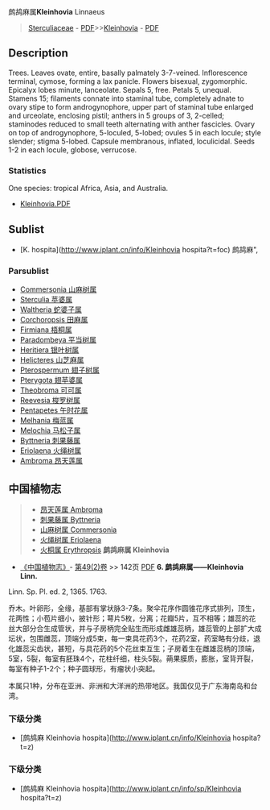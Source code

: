 鹧鸪麻属**Kleinhovia** Linnaeus

> [Sterculiaceae](http://www.iplant.cn/info/Sterculiaceae?t=foc) - [PDF](http://www.iplant.cn/foc/pdf/Sterculiaceae.pdf)>>[Kleinhovia](http://www.iplant.cn/info/Kleinhovia?t=foc) - [PDF](http://www.iplant.cn/foc/pdf/Kleinhovia.pdf)

## Description

Trees. Leaves ovate, entire, basally palmately 3-7-veined. Inflorescence terminal, cymose, forming a lax panicle. Flowers bisexual, zygomorphic. Epicalyx lobes minute, lanceolate. Sepals 5, free. Petals 5, unequal. Stamens 15; filaments connate into staminal tube, completely adnate to ovary stipe to form androgynophore, upper part of staminal tube enlarged and urceolate, enclosing pistil; anthers in 5 groups of 3, 2-celled; staminodes reduced to small teeth alternating with anther fascicles. Ovary on top of androgynophore, 5-loculed, 5-lobed; ovules 5 in each locule; style slender; stigma 5-lobed. Capsule membranous, inflated, loculicidal. Seeds 1-2 in each locule, globose, verrucose.

### Statistics
One species: tropical Africa, Asia, and Australia.
* [Kleinhovia.PDF](http://www.iplant.cn/foc/pdf/Kleinhovia.pdf)

## Sublist

* [K.  hospita](http://www.iplant.cn/info/Kleinhovia hospita?t=foc) 鹧鸪麻",

### Parsublist

* [Commersonia  山麻树属](http://www.iplant.cn/info/Commersonia?t=foc)
* [Sterculia  苹婆属](http://www.iplant.cn/info/Sterculia?t=foc)
* [Waltheria  蛇婆子属](http://www.iplant.cn/info/Waltheria?t=foc)
* [Corchoropsis  田麻属](http://www.iplant.cn/info/Corchoropsis?t=foc)
* [Firmiana  梧桐属](http://www.iplant.cn/info/Firmiana?t=foc)
* [Paradombeya  平当树属](http://www.iplant.cn/info/Paradombeya?t=foc)
* [Heritiera  银叶树属](http://www.iplant.cn/info/Heritiera?t=foc)
* [Helicteres  山芝麻属](http://www.iplant.cn/info/Helicteres?t=foc)
* [Pterospermum  翅子树属](http://www.iplant.cn/info/Pterospermum?t=foc)
* [Pterygota  翅苹婆属](http://www.iplant.cn/info/Pterygota?t=foc)
* [Theobroma  可可属](http://www.iplant.cn/info/Theobroma?t=foc)
* [Reevesia  梭罗树属](http://www.iplant.cn/info/Reevesia?t=foc)
* [Pentapetes  午时花属](http://www.iplant.cn/info/Pentapetes?t=foc)
* [Melhania  梅蓝属](http://www.iplant.cn/info/Melhania?t=foc)
* [Melochia  马松子属](http://www.iplant.cn/info/Melochia?t=foc)
* [Byttneria  刺果藤属](http://www.iplant.cn/info/Byttneria?t=foc)
* [Eriolaena  火绳树属](http://www.iplant.cn/info/Eriolaena?t=foc)
* [Ambroma  昂天莲属](http://www.iplant.cn/info/Ambroma?t=foc)
## 中国植物志

> * [昂天莲属  Ambroma](http://www.iplant.cn/info/Ambroma?t=z)
> * [刺果藤属  Byttneria](Byttneria-刺果藤属.md)
> * [山麻树属  Commersonia](http://www.iplant.cn/info/Commersonia?t=z)
> * [火绳树属  Eriolaena](http://www.iplant.cn/info/Eriolaena?t=z)
> * [火桐属  Erythropsis](http://www.iplant.cn/info/Erythropsis?t=z)
**鹧鸪麻属 Kleinhovia**

* [《中国植物志》](http://www.iplant.cn/frps)- [第49(2)卷](http://www.iplant.cn/frps/vol/49(2)) >> 142页 [PDF](http://www.iplant.cn/frps/pdf/49(2)/142y.pdf)
**6. 鹧鸪麻属——Kleinhovia Linn.**

Linn. Sp. Pl. ed. 2, 1365. 1763.

乔木。叶卵形，全缘，基部有掌状脉3-7条。聚伞花序作圆锥花序式排列，顶生，花两性；小苞片细小，披针形；萼片5枚，分离；花瓣5片，互不相等；雄蕊的花丝大部分合生成管状，并与子房柄完全贴生而形成雌雄蕊柄，雄蕊管的上部扩大成坛状，包围雌蕊，顶端分成5束，每一束具花药3个，花药2室，药室略有分歧，退化雄蕊尖齿状，甚短，与具花药的5个花丝束互生；子房着生在雌雄蕊柄的顶端，5室，5裂，每室有胚珠4个，花柱纤细，柱头5裂。蒴果膜质，膨胀，室背开裂，每室有种子1-2个；种子圆球形，有瘤状小突起。

本属只1种，分布在亚洲、非洲和大洋洲的热带地区。我国仅见于广东海南岛和台湾。

### 下级分类
* [鹧鸪麻  Kleinhovia hospita](http://www.iplant.cn/info/Kleinhovia hospita?t=z)

### 下级分类
* [鹧鸪麻  Kleinhovia hospita](http://www.iplant.cn/info/sp/Kleinhovia hospita?t=z)
